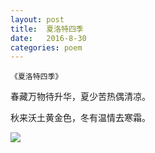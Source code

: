 ```yaml
---
layout: post
title:  夏洛特四季
date:   2016-8-30
categories: poem
---
```

`《夏洛特四季》`

春藏万物待升华，夏少苦热偶清凉。

秋来沃土黄金色，冬有温情去寒霜。

<!--more-->

![]({{site.url}}/Images/22.png)

<script>
  (function(i,s,o,g,r,a,m){i['GoogleAnalyticsObject']=r;i[r]=i[r]||function(){
  (i[r].q=i[r].q||[]).push(arguments)},i[r].l=1*new Date();a=s.createElement(o),
  m=s.getElementsByTagName(o)[0];a.async=1;a.src=g;m.parentNode.insertBefore(a,m)
  })(window,document,'script','https://www.google-analytics.com/analytics.js','ga');

  ga('create', 'UA-85986843-1', 'auto');
  ga('send', 'pageview');

</script>